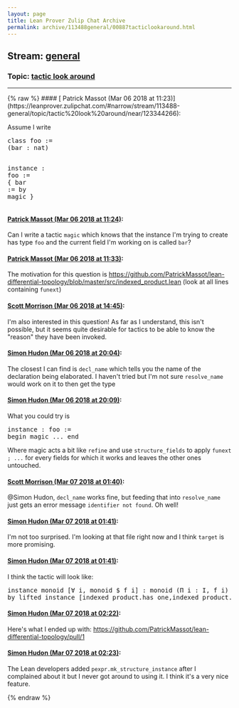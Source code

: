 ```yaml
---
layout: page
title: Lean Prover Zulip Chat Archive 
permalink: archive/113488general/00887tacticlookaround.html
---
```


## Stream: [general](https://leanprover-community.github.io/archive/113488general/index.html)
### Topic: [tactic look around](https://leanprover-community.github.io/archive/113488general/00887tacticlookaround.html)

---

<base href="https://leanprover.zulipchat.com">
{% raw %}
#### [ Patrick Massot (Mar 06 2018 at 11:23)](https://leanprover.zulipchat.com/#narrow/stream/113488-general/topic/tactic%20look%20around/near/123344266):
<p>Assume I write</p>
<div class="codehilite"><pre><span></span><span class="n">class</span> <span class="n">foo</span> <span class="o">:=</span>
<span class="o">(</span><span class="n">bar</span> <span class="o">:</span> <span class="n">nat</span><span class="o">)</span>

<span class="kn">instance</span> <span class="o">:</span> <span class="n">foo</span> <span class="o">:=</span>
<span class="o">{</span> <span class="n">bar</span> <span class="o">:=</span> <span class="k">by</span> <span class="n">magic</span> <span class="o">}</span>
</pre></div>

#### [ Patrick Massot (Mar 06 2018 at 11:24)](https://leanprover.zulipchat.com/#narrow/stream/113488-general/topic/tactic%20look%20around/near/123344320):
<p>Can I write a tactic <code>magic</code> which knows that the instance I'm trying to create has type <code>foo</code> and the current field I'm working on is called <code>bar</code>?</p>

#### [ Patrick Massot (Mar 06 2018 at 11:33)](https://leanprover.zulipchat.com/#narrow/stream/113488-general/topic/tactic%20look%20around/near/123344599):
<p>The motivation for this question is <a href="https://github.com/PatrickMassot/lean-differential-topology/blob/master/src/indexed_product.lean" target="_blank" title="https://github.com/PatrickMassot/lean-differential-topology/blob/master/src/indexed_product.lean">https://github.com/PatrickMassot/lean-differential-topology/blob/master/src/indexed_product.lean</a> (look at all lines containing <code>funext</code>)</p>

#### [ Scott Morrison (Mar 06 2018 at 14:45)](https://leanprover.zulipchat.com/#narrow/stream/113488-general/topic/tactic%20look%20around/near/123350559):
<p>I'm also interested in this question! As far as I understand, this isn't possible, but it seems quite desirable for tactics to be able to know the "reason" they have been invoked.</p>

#### [ Simon Hudon (Mar 06 2018 at 20:04)](https://leanprover.zulipchat.com/#narrow/stream/113488-general/topic/tactic%20look%20around/near/123362941):
<p>The closest I can find is <code>decl_name</code> which tells you the name of the declaration being elaborated. I haven't tried but I'm not sure <code>resolve_name</code> would work on it to then get the type</p>

#### [ Simon Hudon (Mar 06 2018 at 20:09)](https://leanprover.zulipchat.com/#narrow/stream/113488-general/topic/tactic%20look%20around/near/123363136):
<p>What you could try is </p>
<div class="codehilite"><pre><span></span>instance : foo :=
begin magic ... end
</pre></div>


<p>Where magic acts a bit like <code>refine</code> and use <code>structure_fields</code> to apply <code>funext ; ...</code> for every fields for which it works and leaves the other ones untouched.</p>

#### [ Scott Morrison (Mar 07 2018 at 01:40)](https://leanprover.zulipchat.com/#narrow/stream/113488-general/topic/tactic%20look%20around/near/123375425):
<p><span class="user-mention" data-user-email="simon.hudon@gmail.com" data-user-id="110026">@Simon Hudon</span>, <code>decl_name</code> works fine, but feeding that into <code>resolve_name</code> just gets an error message <code>identifier not found</code>. Oh well!</p>

#### [ Simon Hudon (Mar 07 2018 at 01:41)](https://leanprover.zulipchat.com/#narrow/stream/113488-general/topic/tactic%20look%20around/near/123375435):
<p>I'm not too surprised. I'm looking at that file right now and I think <code>target</code> is more promising.</p>

#### [ Simon Hudon (Mar 07 2018 at 01:41)](https://leanprover.zulipchat.com/#narrow/stream/113488-general/topic/tactic%20look%20around/near/123375437):
<p>I think the tactic will look like:</p>
<div class="codehilite"><pre><span></span>instance monoid [∀ i, monoid $ f i] : monoid (Π i : I, f i) :=
by lifted_instance [indexed_product.has_one,indexed_product.semigroup]
</pre></div>

#### [ Simon Hudon (Mar 07 2018 at 02:22)](https://leanprover.zulipchat.com/#narrow/stream/113488-general/topic/tactic%20look%20around/near/123376745):
<p>Here's what I ended up with: <a href="https://github.com/PatrickMassot/lean-differential-topology/pull/1" target="_blank" title="https://github.com/PatrickMassot/lean-differential-topology/pull/1">https://github.com/PatrickMassot/lean-differential-topology/pull/1</a></p>

#### [ Simon Hudon (Mar 07 2018 at 02:23)](https://leanprover.zulipchat.com/#narrow/stream/113488-general/topic/tactic%20look%20around/near/123376765):
<p>The Lean developers added <code>pexpr.mk_structure_instance</code> after I complained about it but I never got around to using it. I think it's a very nice feature.</p>


{% endraw %}
